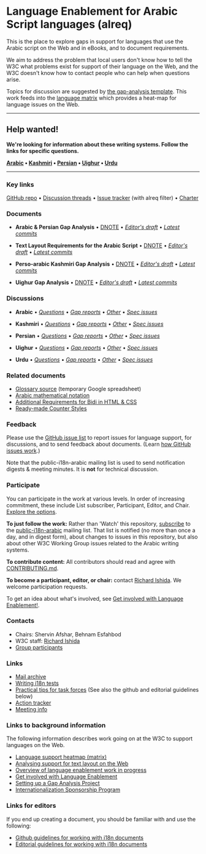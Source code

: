 # Language Enablement for Arabic Script languages (alreq)

This is the place to explore gaps in support for languages that use the Arabic script on the Web and in eBooks, and to document requirements.

We aim to address the problem that local users don't know how to tell the W3C what problems exist for support of their language on the Web, and the W3C doesn't know how to contact people who can help when questions arise.

Topics for discussion are suggested by [the gap-analysis template](https://www.w3.org/International/i18n-activity/templates/gap-analysis/gap-analysis_template.html). This work feeds into the [language matrix](https://www.w3.org/International/typography/gap-analysis/language-matrix.html) which provides a heat-map for language issues on the Web.


---

## Help wanted! ###
**We're looking for information about these writing systems. Follow the links for specific questions.**

**[Arabic](https://github.com/w3c/alreq/issues?q=is%3Aissue+is%3Aopen+label%3Al%3Aarb+label%3Aquestion) • [Kashmiri](https://github.com/w3c/alreq/issues?q=is%3Aissue+is%3Aopen+label%3Al%3Aks+label%3Aquestion) • [Persian](https://github.com/w3c/alreq/issues?q=is%3Aissue+is%3Aopen+label%3Al%3Apes+label%3Aquestion) • [Uighur](https://github.com/w3c/alreq/issues?q=is%3Aissue+is%3Aopen+label%3Al%3Aug+label%3Aquestion) • [Urdu](https://github.com/w3c/alreq/issues?q=is%3Aissue+is%3Aopen+label%3Al%3Aur+label%3Aquestion)**

---



### Key links
[GitHub repo](https://github.com/w3c/alreq) • [Discussion threads](https://github.com/w3c/alreq/issues) • [Issue tracker](https://www.w3.org/International/i18n-activity/textlayout/?filter=alreq) (with alreq filter) • [Charter](https://www.w3.org/International/alreq/charter/)


### Documents
- **Arabic & Persian Gap Analysis** • [DNOTE](https://www.w3.org/TR/alreq-gap) • [*Editor's draft*](https://www.w3.org/International/alreq/gap-analysis/) • [*Latest commits*](https://github.com/w3c/alreq/commits/gh-pages/gap-analysis/index.html)

- **Text Layout Requirements for the Arabic Script** • [DNOTE](https://www.w3.org/TR/alreq) • [*Editor's draft*](https://www.w3.org/International/alreq/) • [*Latest commits*](https://github.com/w3c/alreq/commits/gh-pages/index.html)

- **Perso-arabic Kashmiri Gap Analysis** • [DNOTE](https://www.w3.org/TR/arab-ks-gap) • [*Editor's draft*](https://www.w3.org/International/alreq/gap-analysis/arab-ks-gap) • [*Latest commits*](https://github.com/w3c/alreq/commits/gh-pages/gap-analysis/arab-ks-gap.html)

- **Uighur Gap Analysis** • [DNOTE](https://www.w3.org/TR/arab-ug-gap) • [*Editor's draft*](https://www.w3.org/International/alreq/gap-analysis/arab-ug-gap) • [*Latest commits*](https://github.com/w3c/alreq/commits/gh-pages/gap-analysis/arab-ug-gap.html)


### Discussions
- **Arabic** • [*Questions*](https://github.com/w3c/alreq/issues?q=is%3Aissue+is%3Aopen+label%3Al%3Aarb+label%3Aquestion)
• [*Gap reports*](https://github.com/w3c/alreq/labels/doc%3Aarfa)
• [*Other*](https://github.com/w3c/alreq/issues?q=is%3Aopen+label%3As%3Aarb+-label%3Aquestion) 
• [*Spec issues*](https://github.com/w3c/i18n-activity/issues?q=is%3Aopen+label%3Aalreq+label%3Aspec-type-issue)

- **Kashmiri** • [*Questions*](https://github.com/w3c/alreq/issues?q=is%3Aissue+is%3Aopen+label%3Al%3Aks+label%3Aquestion)
• [*Gap reports*](https://github.com/w3c/alreq/labels/doc%3Aarab_ks)
• [*Other*](https://github.com/w3c/alreq/issues?q=is%3Aopen+label%3As%3Aks+-label%3Aquestion) 
• [*Spec issues*](https://github.com/w3c/i18n-activity/issues?q=is%3Aopen+label%3Aalreq+label%3Aspec-type-issue)

- **Persian** • [*Questions*](https://github.com/w3c/alreq/issues?q=is%3Aissue+is%3Aopen+label%3Al%3Apes+label%3Aquestion)
• [*Gap reports*](https://github.com/w3c/alreq/labels/doc%3Aarab_fa)
• [*Other*](https://github.com/w3c/alreq/issues?q=is%3Aopen+label%3As%3Apes+-label%3Aquestion) 
• [*Spec issues*](https://github.com/w3c/i18n-activity/issues?q=is%3Aopen+label%3Aalreq+label%3Aspec-type-issue)

- **Uighur** • [*Questions*](https://github.com/w3c/alreq/issues?q=is%3Aissue+is%3Aopen+label%3Al%3Aug+label%3Aquestion)
• [*Gap reports*](https://github.com/w3c/alreq/labels/doc%3Aarab_ug)
• [*Other*](https://github.com/w3c/alreq/issues?q=is%3Aopen+label%3As%3Aug+-label%3Aquestion) 
• [*Spec issues*](https://github.com/w3c/i18n-activity/issues?q=is%3Aopen+label%3Aalreq+label%3Aspec-type-issue)

- **Urdu** • [*Questions*](https://github.com/w3c/alreq/issues?q=is%3Aissue+is%3Aopen+label%3Al%3Aur+label%3Aquestion)
• [*Gap reports*](https://github.com/w3c/alreq/labels/doc%3Aarab_ur)
• [*Other*](https://github.com/w3c/alreq/issues?q=is%3Aopen+label%3As%3Aur+-label%3Aquestion) 
• [*Spec issues*](https://github.com/w3c/i18n-activity/issues?q=is%3Aopen+label%3Aalreq+label%3Aspec-type-issue)



### Related documents
- [Glossary source](https://docs.google.com/spreadsheets/d/1nSxYKQm_mKroCmxU4fyJ-g70Eo1_mF89yHZg8YNOuzc/edit#gid=0) (temporary Google spreadsheet)
- [Arabic mathematical notation](https://www.w3.org/TR/arabic-math/)
- [Additional Requirements for Bidi in HTML & CSS](https://www.w3.org/TR/html-bidi/)
- [Ready-made Counter Styles](https://www.w3.org/TR/predefined-counter-styles/)


### Feedback
Please use the [GitHub issue list](https://github.com/w3c/alreq/issues) to report issues for language support, for discussions, and to send feedback about documents. (Learn [how GitHub issues work](https://www.w3.org/International/i18n-activity/guidelines/issues.html).)

Note that the public-i18n-arabic mailing list is used to send notification digests & meeting minutes. It is **not** for technical discussion.


### Participate
You can participate in the work at various levels. In order of increasing commitment, these include List subscriber, Participant, Editor, and Chair. [Explore the options](https://www.w3.org/International/i18n-drafts/pages/languagedev_participation.html).

**To just follow the work:** Rather than 'Watch' this repository, [subscribe](mailto:public-i18n-arabic-request@w3.org?subject=subscribe) to the [public-i18n-arabic](https://lists.w3.org/Archives/Public/public-i18n-arabic/) mailing list. That list is notified (no more than once a day, and in digest form), about changes to issues in this repository, but also about other W3C Working Group issues related to the Arabic writing systems.

**To contribute content:** All contributors should read and agree with [CONTRIBUTING.md](CONTRIBUTING.md).

**To become a participant, editor, or chair:** contact [Richard Ishida](mailto:ishida@w3.org). We welcome participation requests.

To get an idea about what's involved, see  [Get involved with Language Enablement!](https://www.w3.org/International/i18n-drafts/pages/languagedev_participation). 



### Contacts

- Chairs: Shervin Afshar, Behnam Esfahbod
- W3C staff: [Richard Ishida](mailto:ishida@w3.org)
- [Group participants](https://www.w3.org/groups/tf/i18n-alreq/participants)


### Links
- [Mail archive](https://lists.w3.org/Archives/Public/public-i18n-arabic/)
- [Writing i18n tests](https://github.com/w3c/i18n-activity/wiki/Writing-i18n-tests)
- [Practical tips for task forces](https://www.w3.org/International/i18n-activity/guidelines/process.html) (See also the github and editorial guidelines below)
- [Action tracker](https://www.w3.org/International/groups/arabic-layout/track/actions/open)
- [Meeting info](https://www.w3.org/2017/07/alreq-meeting-info.html)


### Links to background information
The following information describes work going on at the W3C to support languages on the Web.
- [Language support heatmap (matrix)](https://www.w3.org/International/typography/gap-analysis/language-matrix.html)
- [Analysing support for text layout on the Web](https://www.w3.org/International/i18n-drafts/nav/languagedev)
- [Overview of language enablement work in progress](https://www.w3.org/International/i18n-drafts/nav/languagedev)
- [Get involved with Language Enablement](https://www.w3.org/International/i18n-drafts/pages/languagedev_participation)
- [Setting up a Gap Analysis Project](https://github.com/w3c/typography/wiki/Setting-up-a-Gap-Analysis-Project)
- [Internationalization Sponsorship Program](https://www.w3.org/International/sponsorship/)


### Links for editors
If you end up creating a document, you should be familiar with and use the following:

- [Github guidelines for working with i18n documents](https://www.w3.org/International/i18n-activity/guidelines/github)
- [Editorial guidelines for working with i18n documents](https://www.w3.org/International/i18n-activity/guidelines/editing)
